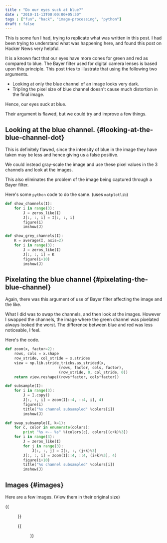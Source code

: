```yaml
---
title : "Do our eyes suck at blue?"
date : "2010-11-13T00:00:00+05:30"
tags : ["fun", "hack", "image-processing", "python"]
draft : false
---
```


This is some fun I had, trying to replicate what was written in
this post. I had been trying to understand what was happening
here, and found this post on Hacker News very helpful.

It is a known fact that our eyes have more cones for green and
red as compared to blue.  The Bayer filter used for digital camera
lenses is based upon this principle.  This post tries to
illustrate that using the following two arguments.

-   Looking at only the blue channel of an image looks very dark.
-   Tripling the pixel size of blue channel doesn't cause much
    distortion in the final image.

Hence, our eyes suck at blue.

Their argument is flawed, but we could try and improve a few
things.


## Looking at the blue channel. {#looking-at-the-blue-channel-dot}

This is definitely flawed, since the intensity of blue in the
image they have taken may be less and hence giving us a false
positive.

We could instead gray-scale the image and use these pixel values
in the 3 channels and look at the images.

This also eliminates the problem of the image being captured
through a Bayer filter.

Here's some `python` code to do the same. (uses `matplotlib`)

```python
def show_channels(I):
    for i in range(3):
        J = zeros_like(I)
        J[:, :, i] = I[:, :, i]
        figure(i)
        imshow(J)

def show_grey_channels(I):
    K = average(I, axis=2)
    for i in range(3):
        J = zeros_like(I)
        J[:, :, i] = K
        figure(i+10)
        imshow(J)
```


## Pixelating the blue channel {#pixelating-the-blue-channel}

Again, there was this argument of use of Bayer filter affecting
the image and the like.

What I did was to swap the channels, and then look at the
images. However I swapped the channels, the image where the
green channel was pixelated always looked the worst.  The
difference between blue and red was less noticeable, I feel.

Here's the code.

```python
def zoom(x, factor=2):
    rows, cols = x.shape
    row_stride, col_stride = x.strides
    view = np.lib.stride_tricks.as_strided(x,
                        (rows, factor, cols, factor),
                        (row_stride, 0, col_stride, 0))
    return view.reshape((rows*factor, cols*factor))

def subsample(I):
    for i in range(3):
        J = I.copy()
        J[:, :, i] = zoom(I[::4, ::4, i], 4)
        figure(i)
        title("%s channel subsampled" %colors[i])
        imshow(J)

def swap_subsample(I, k=1):
    for c, color in enumerate(colors):
        print "%s <-- %s" %(colors[c], colors[(c+k)%3])
    for i in range(3):
        J = zeros_like(I)
        for j in range(3):
            J[:, :, j] = I[:, :, (j+k)%3]
        J[:, :, i] = zoom(I[::4, ::4, (i+k)%3], 4)
        figure(i+10)
        title("%s channel subsampled" %colors[i])
        imshow(J)
```


## Images {#images}

Here are a few images.  (View them in their original size)

{{<figure src="../images/channels.png">}}

{{<figure src="../images/subsample.png">}}
